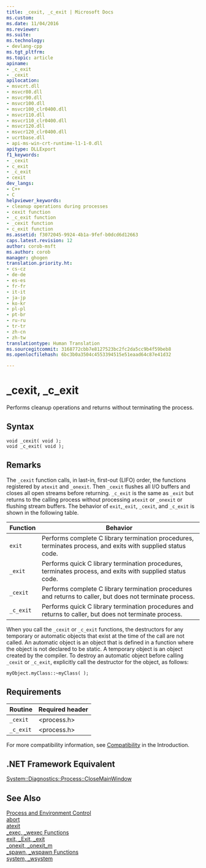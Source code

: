 ```yaml
---
title: _cexit, _c_exit | Microsoft Docs
ms.custom: 
ms.date: 11/04/2016
ms.reviewer: 
ms.suite: 
ms.technology:
- devlang-cpp
ms.tgt_pltfrm: 
ms.topic: article
apiname:
- _c_exit
- _cexit
apilocation:
- msvcrt.dll
- msvcr80.dll
- msvcr90.dll
- msvcr100.dll
- msvcr100_clr0400.dll
- msvcr110.dll
- msvcr110_clr0400.dll
- msvcr120.dll
- msvcr120_clr0400.dll
- ucrtbase.dll
- api-ms-win-crt-runtime-l1-1-0.dll
apitype: DLLExport
f1_keywords:
- _cexit
- c_exit
- _c_exit
- cexit
dev_langs:
- C++
- C
helpviewer_keywords:
- cleanup operations during processes
- cexit function
- _c_exit function
- _cexit function
- c_exit function
ms.assetid: f3072045-9924-4b1a-9fef-b0dcd6d12663
caps.latest.revision: 12
author: corob-msft
ms.author: corob
manager: ghogen
translation.priority.ht:
- cs-cz
- de-de
- es-es
- fr-fr
- it-it
- ja-jp
- ko-kr
- pl-pl
- pt-br
- ru-ru
- tr-tr
- zh-cn
- zh-tw
translationtype: Human Translation
ms.sourcegitcommit: 3168772cbb7e8127523bc2fc2da5cc9b4f59beb8
ms.openlocfilehash: 6bc3b0a3504c4553394515e51eaad64c87e41d32

---
```

# _cexit, _c_exit
Performs cleanup operations and returns without terminating the process.  
  
## Syntax  
  
```  
void _cexit( void );  
void _c_exit( void );  
```  
  
## Remarks  
 The `_cexit` function calls, in last-in, first-out (LIFO) order, the functions registered by `atexit` and `_onexit`. Then `_cexit` flushes all I/O buffers and closes all open streams before returning. `_c_exit` is the same as `_exit` but returns to the calling process without processing `atexit` or `_onexit` or flushing stream buffers. The behavior of `exit`,`_exit`, `_cexit`, and `_c_exit` is shown in the following table.  
  
|Function|Behavior|  
|--------------|--------------|  
|`exit`|Performs complete C library termination procedures, terminates process, and exits with supplied status code.|  
|`_exit`|Performs quick C library termination procedures, terminates process, and exits with supplied status code.|  
|`_cexit`|Performs complete C library termination procedures and returns to caller, but does not terminate process.|  
|`_c_exit`|Performs quick C library termination procedures and returns to caller, but does not terminate process.|  
  
 When you call the `_cexit` or `_c_exit` functions, the destructors for any temporary or automatic objects that exist at the time of the call are not called. An automatic object is an object that is defined in a function where the object is not declared to be static. A temporary object is an object created by the compiler. To destroy an automatic object before calling `_cexit` or `_c_exit`, explicitly call the destructor for the object, as follows:  
  
```  
myObject.myClass::~myClass( );  
```  
  
## Requirements  
  
|Routine|Required header|  
|-------------|---------------------|  
|`_cexit`|\<process.h>|  
|`_c_exit`|\<process.h>|  
  
 For more compatibility information, see [Compatibility](../../c-runtime-library/compatibility.md) in the Introduction.  
  
## .NET Framework Equivalent  
 [System::Diagnostics::Process::CloseMainWindow](https://msdn.microsoft.com/en-us/library/system.diagnostics.process.closemainwindow.aspx)  
  
## See Also  
 [Process and Environment Control](../../c-runtime-library/process-and-environment-control.md)   
 [abort](../../c-runtime-library/reference/abort.md)   
 [atexit](../../c-runtime-library/reference/atexit.md)   
 [_exec, _wexec Functions](../../c-runtime-library/exec-wexec-functions.md)   
 [exit, _Exit, _exit](../../c-runtime-library/reference/exit-exit-exit.md)   
 [_onexit, _onexit_m](../../c-runtime-library/reference/onexit-onexit-m.md)   
 [_spawn, _wspawn Functions](../../c-runtime-library/spawn-wspawn-functions.md)   
 [system, _wsystem](../../c-runtime-library/reference/system-wsystem.md)


<!--HONumber=Jan17_HO1-->


